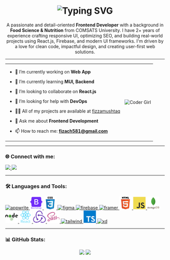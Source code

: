 <!-- 👩‍💻 Animated heading with pink color -->
<h1 align="center">
<img src="https://readme-typing-svg.demolab.com?font=Fira+Code&duration=2000&pause=1000&color=FF69B4&center=true&vCenter=true&width=500&lines=I'm+Fizza+Mushtaq;%2CTransforming+Ideas+into+Interactive+Designs" alt="Typing SVG" />

</h1>

<!-- ✨ Intro section -->
<p align="center">
  A passionate and detail-oriented <strong>Frontend Developer</strong> with a background in <strong>Food Science & Nutrition</strong> from COMSATS University. I have 2+ years of experience crafting responsive UI, optimizing SEO, and building real-world projects using React.js, Firebase, and modern UI frameworks. I'm driven by a love for clean code, impactful design, and creating user-first web solutions.
</p>

---

<!-- 👩‍💻 About Me Section with Image -->
<table>
  <tr>
    <td>

- 🔭 I’m currently working on **Web App**

- 🌱 I’m currently learning **MUI, Backend**

- 👯 I’m looking to collaborate on **React.js**

- 🤝 I’m looking for help with **DevOps**

- 👨‍💻 All of my projects are available at [fizzamushtaq](https://github.com/fizzamushtaq)

- 💬 Ask me about **Frontend Development**

- 📫 How to reach me: **fizach581@gmail.com**

    </td>
    <td>
     <img src="https://media.tenor.com/NOYF3f82b_gAAAAC/programmer.gif" alt="Coder Girl" width="280" />
    </td>
  </tr>
</table>

---

### 🌐 Connect with me:

<p align="left">
  <a href="https://fb.com/fizzamushtaq" target="_blank">
    <img src="https://img.shields.io/badge/Facebook-1877F2?style=for-the-badge&logo=facebook&logoColor=white" />
  </a>
  <a href="mailto:fizach581@gmail.com" target="_blank">
    <img src="https://img.shields.io/badge/Gmail-D14836?style=for-the-badge&logo=gmail&logoColor=white" />
  </a>
</p>

---

### 🛠️ Languages and Tools:

<p align="left"> <a href="https://appwrite.io" target="_blank" rel="noreferrer"> <img src="https://www.vectorlogo.zone/logos/appwriteio/appwriteio-icon.svg" alt="appwrite" width="40" height="40"/> </a> <a href="https://getbootstrap.com" target="_blank" rel="noreferrer"> <img src="https://raw.githubusercontent.com/devicons/devicon/master/icons/bootstrap/bootstrap-plain-wordmark.svg" alt="bootstrap" width="40" height="40"/> </a> <a href="https://www.w3schools.com/css/" target="_blank" rel="noreferrer"> <img src="https://raw.githubusercontent.com/devicons/devicon/master/icons/css3/css3-original-wordmark.svg" alt="css3" width="40" height="40"/> </a> <a href="https://www.figma.com/" target="_blank" rel="noreferrer"> <img src="https://www.vectorlogo.zone/logos/figma/figma-icon.svg" alt="figma" width="40" height="40"/> </a> <a href="https://firebase.google.com/" target="_blank" rel="noreferrer"> <img src="https://www.vectorlogo.zone/logos/firebase/firebase-icon.svg" alt="firebase" width="40" height="40"/> </a> <a href="https://www.framer.com/" target="_blank" rel="noreferrer"> <img src="https://www.vectorlogo.zone/logos/framer/framer-icon.svg" alt="framer" width="40" height="40"/> </a> <a href="https://www.w3.org/html/" target="_blank" rel="noreferrer"> <img src="https://raw.githubusercontent.com/devicons/devicon/master/icons/html5/html5-original-wordmark.svg" alt="html5" width="40" height="40"/> </a> <a href="https://developer.mozilla.org/en-US/docs/Web/JavaScript" target="_blank" rel="noreferrer"> <img src="https://raw.githubusercontent.com/devicons/devicon/master/icons/javascript/javascript-original.svg" alt="javascript" width="40" height="40"/> </a> <a href="https://www.mongodb.com/" target="_blank" rel="noreferrer"> <img src="https://raw.githubusercontent.com/devicons/devicon/master/icons/mongodb/mongodb-original-wordmark.svg" alt="mongodb" width="40" height="40"/> </a> <a href="https://nodejs.org" target="_blank" rel="noreferrer"> <img src="https://raw.githubusercontent.com/devicons/devicon/master/icons/nodejs/nodejs-original-wordmark.svg" alt="nodejs" width="40" height="40"/> </a> <a href="https://reactjs.org/" target="_blank" rel="noreferrer"> <img src="https://raw.githubusercontent.com/devicons/devicon/master/icons/react/react-original-wordmark.svg" alt="react" width="40" height="40"/> </a> <a href="https://redux.js.org" target="_blank" rel="noreferrer"> <img src="https://raw.githubusercontent.com/devicons/devicon/master/icons/redux/redux-original.svg" alt="redux" width="40" height="40"/> </a> <a href="https://sass-lang.com" target="_blank" rel="noreferrer"> <img src="https://raw.githubusercontent.com/devicons/devicon/master/icons/sass/sass-original.svg" alt="sass" width="40" height="40"/> </a> <a href="https://tailwindcss.com/" target="_blank" rel="noreferrer"> <img src="https://www.vectorlogo.zone/logos/tailwindcss/tailwindcss-icon.svg" alt="tailwind" width="40" height="40"/> </a> <a href="https://www.typescriptlang.org/" target="_blank" rel="noreferrer"> <img src="https://raw.githubusercontent.com/devicons/devicon/master/icons/typescript/typescript-original.svg" alt="typescript" width="40" height="40"/> </a> <a href="https://www.adobe.com/products/xd.html" target="_blank" rel="noreferrer"> <img src="https://cdn.worldvectorlogo.com/logos/adobe-xd.svg" alt="xd" width="40" height="40"/> </a> </p>

---

### 📊 GitHub Stats:

<p align="center">
  <img src="https://github-readme-stats.vercel.app/api?username=fizzamushtaq&show_icons=true&theme=tokyonight" width="400"/>
  <img src="https://github-readme-stats.vercel.app/api/top-langs/?username=fizzamushtaq&layout=compact&theme=tokyonight" width="300"/>
</p>
